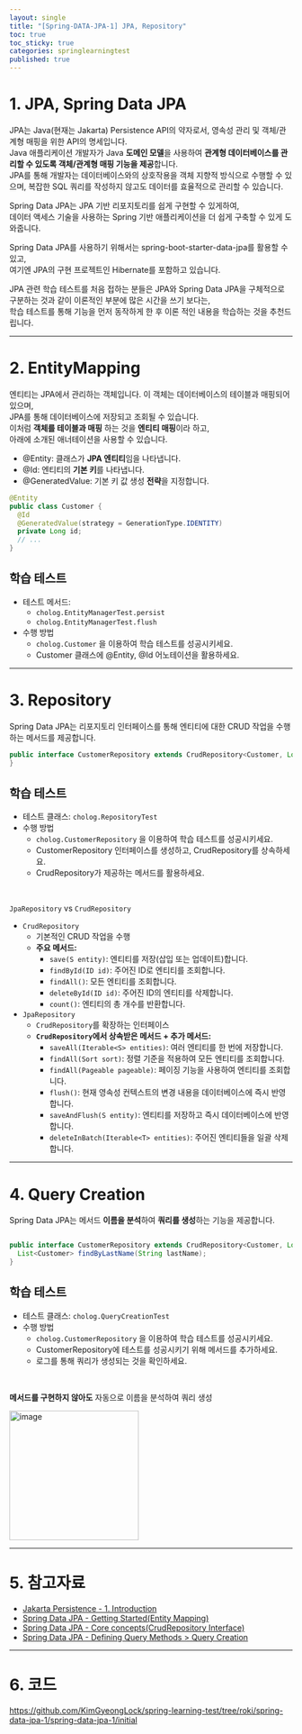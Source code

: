 ```yaml
---
layout: single
title: "[Spring-DATA-JPA-1] JPA, Repository"
toc: true
toc_sticky: true
categories: springlearningtest
published: true
---
```


# 1. JPA, Spring Data JPA
 
JPA는 Java(현재는 Jakarta) Persistence API의 약자로서, 영속성 관리 및 객체/관계형 매핑을 위한 API의 명세입니다.     
Java 애플리케이션 개발자가 Java **도메인 모델**을 사용하여 **관계형 데이터베이스를 관리할 수 있도록 객체/관계형 매핑 기능을 제공**합니다.     
JPA를 통해 개발자는 데이터베이스와의 상호작용을 객체 지향적 방식으로 수행할 수 있으며, 복잡한 SQL 쿼리를 작성하지 않고도 데이터를 효율적으로 관리할 수 있습니다.     
     
Spring Data JPA는 JPA 기반 리포지토리를 쉽게 구현할 수 있게하여,     
데이터 액세스 기술을 사용하는 Spring 기반 애플리케이션을 더 쉽게 구축할 수 있게 도와줍니다.     

Spring Data JPA를 사용하기 위해서는 spring-boot-starter-data-jpa를 활용할 수 있고,     
여기엔 JPA의 구현 프로젝트인 Hibernate를 포함하고 있습니다.     

JPA 관련 학습 테스트를 처음 접하는 분들은 JPA와 Spring Data JPA을 구체적으로 구분하는 것과 같이 이론적인 부분에 많은 시간을 쓰기 보다는,     
학습 테스트를 통해 기능을 먼저 동작하게 한 후 이론 적인 내용을 학습하는 것을 추천드립니다.     

-----

# 2. EntityMapping

엔티티는 JPA에서 관리하는 객체입니다. 이 객체는 데이터베이스의 테이블과 매핑되어 있으며,     
JPA를 통해 데이터베이스에 저장되고 조회될 수 있습니다.     
이처럼 **객체를 테이블과 매핑** 하는 것을 **엔티티 매핑**이라 하고,     
아래에 소개된 애너테이션을 사용할 수 있습니다.     

- @Entity: 클래스가 **JPA 엔티티**임을 나타냅니다.     
- @Id: 엔티티의 **기본 키**를 나타냅니다.     
- @GeneratedValue: 기본 키 값 생성 **전략**을 지정합니다.     

```java
@Entity
public class Customer {
  @Id
  @GeneratedValue(strategy = GenerationType.IDENTITY)
  private Long id;
  // ...
}

```

## 학습 테스트

- 테스트 메서드:
    - `cholog.EntityManagerTest.persist`
    - `cholog.EntityManagerTest.flush`
- 수행 방법
    - `cholog.Customer` 을 이용하여 학습 테스트를 성공시키세요.
    - Customer 클래스에 @Entity, @Id 어노테이션을 활용하세요.

------

# 3. Repository

Spring Data JPA는 리포지토리 인터페이스를 통해 엔티티에 대한 CRUD 작업을 수행하는 메서드를 제공합니다.     

```java
public interface CustomerRepository extends CrudRepository<Customer, Long> {
}

```

## 학습 테스트

- 테스트 클래스: `cholog.RepositoryTest`
- 수행 방법
    - `cholog.CustomerRepository` 을 이용하여 학습 테스트를 성공시키세요.
    - CustomerRepository 인터페이스를 생성하고, CrudRepository를 상속하세요.
    - CrudRepository가 제공하는 메서드를 활용하세요.

<br>

`JpaRepository` vs `CrudRepository`

- `CrudRepository`
    - 기본적인 CRUD 작업을 수행
    - **주요 메서드:**
        - `save(S entity)`: 엔티티를 저장(삽입 또는 업데이트)합니다.
        - `findById(ID id)`: 주어진 ID로 엔티티를 조회합니다.
        - `findAll()`: 모든 엔티티를 조회합니다.
        - `deleteById(ID id)`: 주어진 ID의 엔티티를 삭제합니다.
        - `count()`: 엔티티의 총 개수를 반환합니다.
- `JpaRepository`
    - `CrudRepository`를 확장하는 인터페이스
    - **`CrudRepository`에서 상속받은 메서드 + 추가 메서드:**
        - `saveAll(Iterable<S> entities)`: 여러 엔티티를 한 번에 저장합니다.
        - `findAll(Sort sort)`: 정렬 기준을 적용하여 모든 엔티티를 조회합니다.
        - `findAll(Pageable pageable)`: 페이징 기능을 사용하여 엔티티를 조회합니다.
        - `flush()`: 현재 영속성 컨텍스트의 변경 내용을 데이터베이스에 즉시 반영합니다.
        - `saveAndFlush(S entity)`: 엔티티를 저장하고 즉시 데이터베이스에 반영합니다.
        - `deleteInBatch(Iterable<T> entities)`: 주어진 엔티티들을 일괄 삭제합니다.

------

# 4. Query Creation

Spring Data JPA는 메서드 **이름을 분석**하여 **쿼리를 생성**하는 기능을 제공합니다.     

```java

public interface CustomerRepository extends CrudRepository<Customer, Long> {
  List<Customer> findByLastName(String lastName);
}

```

## 학습 테스트

- 테스트 클래스: `cholog.QueryCreationTest`
- 수행 방법
    - `cholog.CustomerRepository` 을 이용하여 학습 테스트를 성공시키세요.
    - CustomerRepository에 테스트를 성공시키기 위해 메서드를 추가하세요.
    - 로그를 통해 쿼리가 생성되는 것을 확인하세요.

<br>

**메서드를 구현하지 않아도** 자동으로 이름을 분석하여 쿼리 생성     

<img width="230" alt="image" src="https://github.com/user-attachments/assets/2855e46f-4242-4eb2-9baa-3caf39aebd58">

------

# 5. 참고자료

- [Jakarta Persistence - 1. Introduction](https://jakarta.ee/specifications/persistence/3.2/jakarta-persistence-spec-3.2-m1#introduction)
- [Spring Data JPA - Getting Started(Entity Mapping)](https://docs.spring.io/spring-data/jpa/reference/jpa/getting-started.html)
- [Spring Data JPA - Core concepts(CrudRepository Interface)](https://docs.spring.io/spring-data/jpa/reference/repositories/core-concepts.html)
- [Spring Data JPA - Defining Query Methods > Query Creation](https://docs.spring.io/spring-data/jpa/reference/repositories/definition.html)

------

# 6. 코드
<https://github.com/KimGyeongLock/spring-learning-test/tree/roki/spring-data-jpa-1/spring-data-jpa-1/initial>
